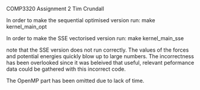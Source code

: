 COMP3320 Assignment 2
Tim Crundall

In order to make the sequential optimised version run:
make kernel_main_opt

In order to make the SSE vectorised version run:
make kernel_main_sse

note that the SSE version does not run correctly. The values of the forces
and potential energies quickly blow up to large numbers. The incorrectness
has been overlooked since it was beleived that useful, relevant peformance data
could be gathered with this incorrect code.


The OpenMP part has been omitted due to lack of time.

